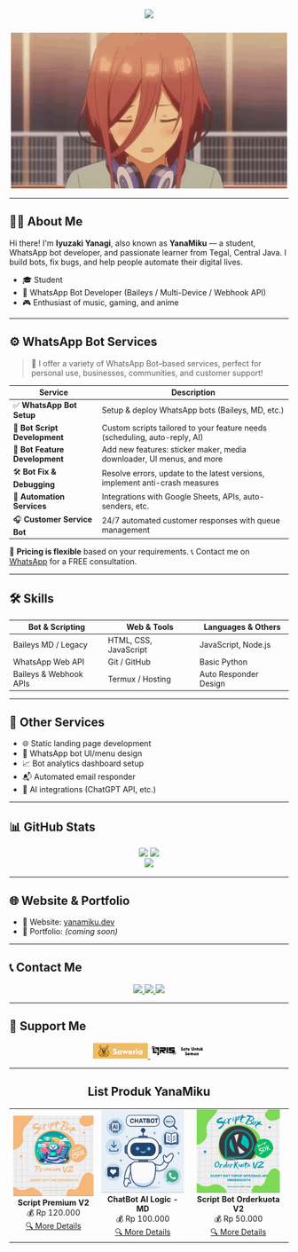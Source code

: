 <h1 align="center">
  <img src="https://readme-typing-svg.herokuapp.com/?font=Righteous&size=35&center=true&vCenter=true&width=600&height=100&duration=4000&color=800080&lines=Hello,+World!;I'm+YanaMiku;Student+%26+WhatsApp+Bot+Developer;" />
</h1>

<p align="center">
  <img src="https://github.com/YanaMiku-Project/database-public/blob/main/gif/nakano-miku.gif?raw=true" alt="animated banner" />
</p>

---

## 🙋‍♀️ About Me

Hi there! I'm **Iyuzaki Yanagi**, also known as **YanaMiku** — a student, WhatsApp bot developer, and passionate learner from Tegal, Central Java.
I build bots, fix bugs, and help people automate their digital lives.

* 🎓 Student
* 🤖 WhatsApp Bot Developer (Baileys / Multi-Device / Webhook API)
* 🎮 Enthusiast of music, gaming, and anime

---

## ⚙️ WhatsApp Bot Services

> 🔧 I offer a variety of WhatsApp Bot–based services, perfect for personal use, businesses, communities, and customer support!

| Service                        | Description                                                                  |
| ------------------------------ | ---------------------------------------------------------------------------- |
| ✅ **WhatsApp Bot Setup**       | Setup & deploy WhatsApp bots (Baileys, MD, etc.)                             |
| 📜 **Bot Script Development**  | Custom scripts tailored to your feature needs (scheduling, auto-reply, AI)   |
| 🧩 **Bot Feature Development** | Add new features: sticker maker, media downloader, UI menus, and more        |
| 🛠 **Bot Fix & Debugging**     | Resolve errors, update to the latest versions, implement anti-crash measures |
| 🤖 **Automation Services**     | Integrations with Google Sheets, APIs, auto-senders, etc.                    |
| 🎧 **Customer Service Bot**    | 24/7 automated customer responses with queue management                      |

📌 **Pricing is flexible** based on your requirements.
📞 Contact me on [WhatsApp](https://wa.me/6285793589243) for a FREE consultation.

---

## 🛠 Skills

| Bot & Scripting        | Web & Tools           | Languages & Others    |
| ---------------------- | --------------------- | --------------------- |
| Baileys MD / Legacy    | HTML, CSS, JavaScript | JavaScript, Node.js   |
| WhatsApp Web API       | Git / GitHub          | Basic Python          |
| Baileys & Webhook APIs | Termux / Hosting      | Auto Responder Design |

---

## 💼 Other Services

* 🌐 Static landing page development
* 🎨 WhatsApp bot UI/menu design
* 📈 Bot analytics dashboard setup
* 📬 Automated email responder
* 🧠 AI integrations (ChatGPT API, etc.)

---

## 📊 GitHub Stats

<div align="center">
  <img width="380" src="https://github-readme-streak-stats-salesp07.vercel.app/?user=YanaMiku-BOTz&theme=react&border_radius=10" />
  <img width="380" src="https://github-readme-stats-salesp07.vercel.app/api?username=YanaMiku-BOTz&show_icons=true&theme=react&border_radius=10" />
  <br>
  <img width="500" src="https://github-readme-stats-salesp07.vercel.app/api/top-langs/?username=YanaMiku-BOTz&layout=compact&theme=react&border_radius=10" />
</div>

---

## 🌐 Website & Portfolio

* 🔗 Website: [yanamiku.dev](https://yanamiku.vercel.app)
* 💼 Portfolio: *(coming soon)*

---

## 📞 Contact Me

<p align="center">
  <a href="https://instagram.com/yanamiku.shop">
    <img src="https://img.shields.io/badge/Instagram-E4405F?style=for-the-badge&logo=instagram&logoColor=white" />
  </a>
  <a href="https://www.youtube.com/@IyuzakiYanagi">
    <img src="https://img.shields.io/badge/YouTube-c4302b?style=for-the-badge&logo=youtube&logoColor=white" />
  </a>
  <a href="https://wa.me/6285793589243">
    <img src="https://img.shields.io/badge/WhatsApp-25D366?style=for-the-badge&logo=whatsapp&logoColor=white" />
  </a>
</p>

---

## 💖 Support Me

<p align="center">
  <a href="https://saweria.co/YanaMikuBOTz">
    <img src="https://github.com/YanaMiku-Project/database-public/blob/main/image/20250515_190701.jpg?raw=true" width="99" height="28" alt="Saweria" />
  </a>
  <a href="https://raw.githubusercontent.com/YanaMiku-Project/database-public/refs/heads/main/image/qris.jpg">
    <img src="https://github.com/YanaMiku-Project/database-public/blob/main/image/20250515_190646.jpg?raw=true" width="99" height="28" alt="Trakteer" />
  </a>
</p>

---

<div align="center">
  <h2>List Produk YanaMiku</h2>

  <table>
    <tr>
      <td align="center">
        <img src="https://github.com/YanaMiku-Project/database-public/blob/main/image/20250518_213938.jpg?raw=true" width="150"><br>
        <strong>Script Premium V2</strong><br>
        💰 Rp 120.000 <br>
        <a href="https://wa.me/p/8006839899331461/6285793589243" target="_blank">🔍 More Details</a>
      </td>
      <td align="center">
        <img src="https://github.com/YanaMiku-Project/database-public/blob/main/image/20250518_214034.jpg?raw=true" width="150"><br>
        <strong>ChatBot AI Logic - MD</strong><br>
        💰 Rp 100.000 <br>
        <a href="https://wa.me/p/9740116149359656/6285793589243" target="_blank">🔍 More Details</a>
      </td>
      <td align="center">
        <img src="https://github.com/YanaMiku-Project/database-public/blob/main/image/20250518_214021.jpg?raw=true" width="150"><br>
        <strong>Script Bot Orderkuota V2</strong><br>
        💰 Rp 50.000 <br>
        <a href="https://wa.me/p/7716561028365524/6285793589243" target="_blank">🔍 More Details</a>
      </td>
    </tr>
  </table>
</div>
